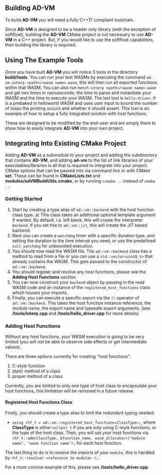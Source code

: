 ## Building AD-VM
To build __AD-VM__ you will need a fully C++17 compliant toolchain.

Since __AD-VM__ is designed to be a header only library (with the exception of softfloat), building the __AD-VM__ CMake project is not necessary to use __AD-VM__ in a C++ project. But, if you would like to use the softfloat capabilities, then building the library is required.

## Using The Example Tools
Once you have built __AD-VM__ you will notice 3 tools in the directory **build/tools**. You can run your test WASMs by executing the command `ad-vm-interp <path>/<wasm name>.wasm`, this will then run all exported functions within that WASM.  You can also run `bench-interp <path>/<wasm name>.wasm` and get two times in nanoseconds; the time to parse and instantiate your WASM and the time to execute your WASM.  The last tool is `hello-driver`. It is a prebaked in helloworld WASM and uses user input to bound the number of loops the printing occurs and whether it should assert. This tool is an example of how to setup a fully integrated solution with host functions.

These are designed to be modified by the end-user and are simply there to show how to easily integrate __AD-VM__ into your own project.

## Integrating Into Existing CMake Project
Adding __AD-VM__ as a submodule to your project and adding the subdirectory that contains __AD-VM__, and adding **ad-vm** to the list of link libraries of your executables/libraries is all that is required to integrate into your project.  CMake options that can be passed into via command line or with CMake **set**.  These can be found in **CMakeLists.txt** and **modules/adVMBuildUtils.cmake**, or by running `ccmake ..` instead of `cmake ..`.

### Getting Started
 1) Start by creating a type alias of `ad::vm::backend` with the host function class type.
    a) This class takes an additional optional template argument if wanted.  By default, i.e. left blank, this will create the interpreter `backend`.  If you set this to `ad::vm::jit`, this will create the JIT based backend.
 2) Next you can create a `watchdog` timer with a specific duration type, and setting the duration to the time interval you need, or use the predefined `null_watchdog` for unbounded execution.  
 3) You should now read the WASM file.  The `ad::vm::backend` class has a method to read from a file or you can use a `std::vector<uint8_t>` that already contains the WASM.  This gets passed to the constructor of `ad::vm::backend`.
 4) You should register and resolve any host functions, please see the **Adding Host Functions** section.
 5) You can now construct your `backend` object by passing in the read WASM code and an instance of the `registered_host_functions` class which houses your imports.
 6) Finally, you can execute a specific export via the `()` operator of `ad::vm::backend`. This takes the host function instance reference, the module name, the export name and typesafe export arguments. (see **/tools/interp.cpp** and **/tools/hello_driver.cpp** for more details)

### Adding Host Functions
Without any host functions, your WASM execution is going to be very limited (you will not be able to observe side effects or get intermediate values).  

There are three options currently for creating "host functions":
   1) C-style function
   2) static method of a class
   3) proper method of a class

Currently, you are limited to only one type of host class to encapsulate your host functions, this limitation will be removed in a future release.

#### Registered Host Functions Class
Firstly, you should create a type alias to limit the redundant typing needed.
   - `using rhf_t = ad::vm::registered_host_functions<ClassType>;`, where **ClassType** is either `nullptr_t` if you are only using C-style functions, or the type of the host class.
Then, you will `add` your host functions via `rhf_t::add<ClassType, &function_name, wasm_allocator>("module name", "wasm function name");` for each host function.

The last thing to do is to resolve the imports of your `module`, this is handled by `rhf_t::resolve( <reference to module> );`.

For a more concise example of this, please see **/tools/hello_driver.cpp**.
